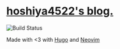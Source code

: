 # [hoshiya4522's blog.](https://hoshiya4522.github.io)

![Build Status](https://github.com/hoshiya4522/hoshiya4522.github.io/actions/workflows/pages/pages-build-deployment/badge.svg)

Made with <3 with [Hugo](https://gohugo.io/) and [Neovim](https://neovim.io)
